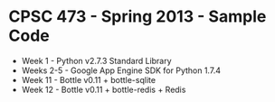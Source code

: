 CPSC 473 - Spring 2013 - Sample Code
====================================

* Week 1    - Python v2.7.3 Standard Library
* Weeks 2-5 - Google App Engine SDK for Python 1.7.4
* Week 11   - Bottle v0.11 + bottle-sqlite
* Week 12   - Bottle v0.11 + bottle-redis + Redis

